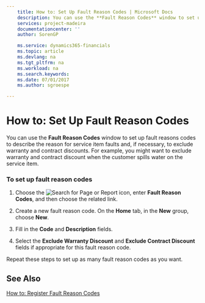 ```yaml
---
    title: How to: Set Up Fault Reason Codes | Microsoft Docs
    description: You can use the **Fault Reason Codes** window to set up fault reasons codes to describe the reason for service item faults and, if necessary, to exclude warranty and contract discounts. For example, you might want to exclude warranty and contract discount when the customer spills water on the service item.
    services: project-madeira
    documentationcenter: ''
    author: SorenGP

    ms.service: dynamics365-financials
    ms.topic: article
    ms.devlang: na
    ms.tgt_pltfrm: na
    ms.workload: na
    ms.search.keywords:
    ms.date: 07/01/2017
    ms.author: sgroespe

---
```

# How to: Set Up Fault Reason Codes
You can use the **Fault Reason Codes** window to set up fault reasons codes to describe the reason for service item faults and, if necessary, to exclude warranty and contract discounts. For example, you might want to exclude warranty and contract discount when the customer spills water on the service item.  
  
### To set up fault reason codes  
  
1.  Choose the ![Search for Page or Report](media/ui-search/search_small.png "Search for Page or Report icon") icon, enter **Fault Reason Codes**, and then choose the related link.  
  
2.  Create a new fault reason code. On the **Home** tab, in the **New** group, choose **New**.  
  
3.  Fill in the **Code** and **Description** fields.  
  
4.  Select the **Exclude Warranty Discount** and **Exclude Contract Discount** fields if appropriate for this fault reason code.  
  
 Repeat these steps to set up as many fault reason codes as you want.  
  
## See Also  
 [How to: Register Fault Reason Codes](../how-to-register-fault-reason-codes.md)